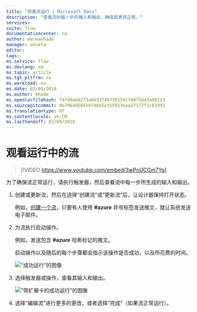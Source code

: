 ```yaml
---
title: "观看流运行 | Microsoft Docs"
description: "查看流的每一步的输入和输出，确保其表现正常。"
services: 
suite: flow
documentationcenter: na
author: merwanhade
manager: anneta
editor: 
tags: 
ms.service: flow
ms.devlang: na
ms.topic: article
ms.tgt_pltfrm: na
ms.workload: na
ms.date: 02/05/2018
ms.author: mhade
ms.openlocfilehash: 74fd0ab6273a8033749739159c70875d43a98123
ms.sourcegitcommit: 0b7964058416fd8d5e355913eea27172f1c61992
ms.translationtype: HT
ms.contentlocale: zh-CN
ms.lasthandoff: 02/09/2018
---
```

# <a name="watch-your-flows-in-action"></a>观看运行中的流

>[!VIDEO https://www.youtube.com/embed/3wPoUCGm7Yg]

为了确保流正常运行，请执行触发器，然后查看流中每一步所生成的输入和输出。

1. 创建或更新流，然后在选择“创建流”或“更新流”后，让设计器保持打开状态。

     例如，[创建一个流](get-started-logic-flow.md)，只要有人使用 **#azure** 井号标签发送推文，就让系统发送电子邮件。
1. 为流执行启动操作。

    例如，发送包含 **#azure** 哈希标记的推文。

    启动操作以及随后的每个步骤都会指示该操作是否成功，以及所花费的时间。

    ![“成功运行”的图像](./media/see-a-flow-run/successful-flow-run.png)
1. 选择触发器或操作，查看其输入和输出。

    ![“带扩展卡的成功运行”的图像](./media/see-a-flow-run/successful-flow-expanded-cards.png)
1. 选择“编辑流”进行更多的更改，或者选择“完成”（如果流正常运行）。
